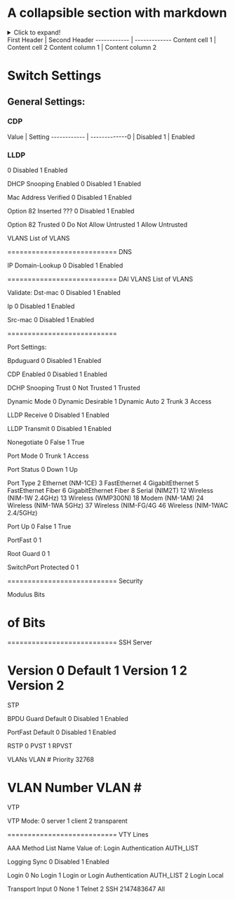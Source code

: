 # A collapsible section with markdown
<details>
  <summary>Click to expand!</summary>
  
  ## Heading
  1. A numbered
  2. list
     * With some
     * Sub bullets
</details>
First Header | Second Header
------------ | -------------
Content cell 1 | Content cell 2
Content column 1 | Content column 2

# Switch Settings
## General Settings:
### CDP
Value | Setting
------------ | -------------0	| Disabled
1	| Enabled

### LLDP
0	Disabled
1	Enabled

DHCP Snooping
Enabled
0	Disabled
1	Enabled

Mac Address Verified
0	Disabled
1	Enabled

Option 82 Inserted ???
0	Disabled
1	Enabled

Option 82 Trusted
0	Do Not Allow Untrusted
1	Allow Untrusted

VLANS
List of VLANS


===========================
DNS

IP Domain-Lookup
0	Disabled
1	Enabled


===========================
DAI
VLANS
List of VLANS

Validate:
Dst-mac
0	Disabled
1	Enabled

Ip
0	Disabled
1	Enabled

Src-mac
0	Disabled
1	Enabled

===========================


Port Settings:

Bpduguard
0	Disabled
1	Enabled

CDP Enabled
0	Disabled
1	Enabled

DCHP Snooping Trust
0	Not Trusted
1	Trusted

Dynamic Mode
0	Dynamic Desirable
1	Dynamic Auto
2	Trunk
3	Access

LLDP Receive
0	Disabled
1	Enabled

LLDP Transmit
0	Disabled
1	Enabled

Nonegotiate
0	False
1	True

Port Mode
0 	Trunk
1 	Access

Port Status
0	Down
1	Up

Port Type
2	Ethernet (NM-1CE)
3	FastEthernet
4	GigabitEthernet
5	FastEthernet Fiber
6	GigabitEthernet Fiber
8	Serial (NIM2T)
12	Wireless (NIM-1W 2.4GHz)
13	Wireless (WMP300N)
18	Modem (NM-1AM)
24	Wireless (NIM-1WA 5GHz)
37	Wireless (NIM-FG/4G
46	Wireless (NIM-1WAC 2.4/5GHz)


Port Up
0	False
1	True

PortFast
0
1

Root Guard
0
1

SwitchPort Protected
0
1

===========================
Security

Modulus Bits
# of Bits
===========================
SSH Server

Version
0	Default
1	Version 1
2	Version 2
===========================
STP

BPDU Guard Default
0	Disabled
1 	Enabled

PortFast Default
0	Disabled
1 	Enabled

RSTP
0	PVST
1	RPVST

VLANs
VLAN #
Priority
32768

VLAN Number
VLAN #
===========================

VTP

VTP Mode:
0	server
1	client
2	transparent

===========================
VTY Lines

AAA Method List Name
Value of: Login Authentication AUTH_LIST

Logging Sync
0	Disabled
1	Enabled

Login
0	No Login
1	Login or Login Authentication AUTH_LIST
2	Login Local

Transport Input
0	None
1	Telnet
2	SSH
2147483647	All






